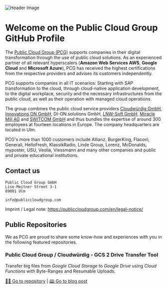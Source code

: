 ![Header Image](https://github.com/Public-Cloud-Group/.github/blob/main/profile/img/logo.jpg?raw=true)
# Welcome on the Public Cloud Group GitHub Profile
The [Public Cloud Group (PCG)](https://publiccloudgroup.com/) supports companies in their digital transformation through the use of public cloud solutions. As an experienced partner of all relevant hyperscalers (**Amazon Web Services AWS**, **Google Cloud** and **Microsoft Azure**), PCG has received the highest certifications from the respective providers and advises its customers independently. 

PCG supports companies in all IT scenarios: Starting with SAP transformation to the cloud, through cloud-native application development, to the digital workplace, security and the necessary infrastructures from the public cloud, as well as their operation with managed cloud operations. 

The group combines the public cloud service providers [Cloudwürdig GmbH](https://cloudwuerdig.com/), [Innovations ON GmbH](https://innovations-on.com/), DI-ON.solutions GmbH, [LNW-Soft GmbH](https://lnwsoft.de/en/), [Miracle Mill AG](https://miraclemill.com/) and [SWITCOM GmbH](https://switcom.de/) and thus bundles the expertise of around 300 employees at fourteen locations in Europe. The company headquarters are located in Ulm. 

PCG's more than 1000 customers include Allianz, BurgerKing, Flaconi, Generali, HelloFresh, KlassikRadio, Linde Group, Lorenz, McDonalds, myposter, USU, Veolia, Viessmann and many other companies and public and private educational institutions. 

## Contact us
```
Public Cloud Group GmbH 
Lise-Meitner Street 3-1 
89081 Ulm 

info@publiccloudgroup.com 
```
Imprint / Legal note: https://publiccloudgroup.com/en/legal-notice/

## Public Repositories
We as PCG are proud to share some know-how and experiences with you in the following featured repositories.

### Public Cloud Group / Cloudwürdig - GCS 2 Drive Transfer Tool
Transfer big files from _Google Cloud Storage_ to _Google Drive_ using _Cloud Functions_ with Byte-Ranges and Resumable Uploads.

[👨‍💻 Go to repository](pcg-public-tools-gcs2drive) | [🕮 Go to blog post](https://cloudwuerdig.com/grosse-dateien-von-google-cloud-storage-zu-google-drive-uebertragen/)
